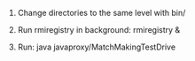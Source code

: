 
1. Change directories to the same level with bin/

2. Run rmiregistry in background:
rmiregistry &

3. Run:
java javaproxy/MatchMakingTestDrive
